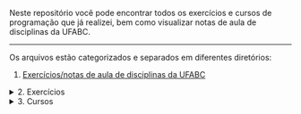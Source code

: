 Neste repositório você pode encontrar todos os exercícios e cursos de programação que já realizei, bem como visualizar notas de aula de disciplinas da UFABC.

---
Os arquivos estão categorizados e separados em diferentes diretórios:
<!-- Primeiro tópico -->
1. <a href="https://github.com/Bruno-Gallani/exercicios_programacao/tree/main/UFABC" target="_blank">Exercícios/notas de aula de disciplinas da UFABC</a>

<!-- Segundo tópico -->
<details>
  <summary>2. Exercícios</summary> <br>
  • <a href="https://github.com/Bruno-Gallani/exercicios_cursos_anotacoes/tree/main/exercicios/livres" target="_blank">Livres</a> <br>
  • <a href="https://github.com/Bruno-Gallani/exercicios_cursos_anotacoes/tree/main/exercicios/beecrowd" target="_blank">Beecrowd</a> <br>
  • <a href="https://github.com/Bruno-Gallani/exercicios_cursos_anotacoes/tree/main/exercicios/hackerrank" target="_blank">Hackerrank</a> <br>
  • <a href="https://github.com/Bruno-Gallani/exercicios_cursos_anotacoes/tree/main/exercicios/leetcode" target="_blank">Leetcode</a> :construction:
  
</details>

<!-- Terceiro tópico -->
<details>
<summary>3. Cursos</summary> <br>
  <details>
    <summary>3.1. Coursera</summary> <br>
      <details>
        <summary>
          <a href="https://github.com/Bruno-Gallani/exercicios_cursos_anotacoes/tree/main/cursos/Coursera/Introdu%C3%A7%C3%A3o%20%C3%A0%20Ci%C3%AAncia%20da%20Computa%C3%A7%C3%A3o%20(parte%201)" target="_blank">Introdução à Ciência da Computação (parte 1)</a>
        </summary>
        <br>
        <div>
          <a href = 'https://www.coursera.org/learn/ciencia-computacao-python-conceitos'>
            <img src = 'https://img.shields.io/badge/Coursera-0056D2?style=for-the-badge&logo=Coursera&logoColor=white' />
          </a>
        </div>
        <p>
O curso de <a href = 'https://www.coursera.org/learn/ciencia-computacao-python-conceitos'>Introdução à Ciência da Computação (parte 1)</a> é destinado aos alunos regulares da Universidade de São Paulo e a todos os demais interessados em aprender não só a programar em Python mas também os conceitos básicos da Ciência da Computação!
          
O objetivo principal do curso é desenvolver o raciocínio aplicado à formulação e resolução de problemas computacionais.

Ao término do curso, o aluno estará capacitado para escrever pequenos programas em Python e prosseguir para a parte 2 do curso. 
</p>
</details>

  <details>
    <summary>
      <a href="https://github.com/Bruno-Gallani/exercicios_cursos_anotacoes/tree/main/cursos/Coursera/Introdu%C3%A7%C3%A3o%20%C3%A0%20Ci%C3%AAncia%20da%20Computa%C3%A7%C3%A3o%20(parte%202)" target="_blank">Introdução à Ciência da Computação (parte 2)</a>
    </summary>
  <br>
    <div>
      <a href = 'https://www.coursera.org/learn/ciencia-computacao-python-conceitos'>
        <img src = 'https://img.shields.io/badge/Coursera-0056D2?style=for-the-badge&logo=Coursera&logoColor=white' />
      </a>
    </div>
    <p>
O curso de <a href = 'https://www.coursera.org/learn/ciencia-computacao-python-conceitos-2'>Introdução à Ciência da Computação (parte 2)</a> é destinado aos alunos regulares da Universidade de São Paulo e a todos os demais interessados em aprender não só a programar em Python mas também os conceitos básicos da Ciência da Computação!
          
O objetivo principal do curso é desenvolver o raciocínio aplicado à formulação e resolução de problemas computacionais.

Ao término do curso, o aluno estará capacitado para escrever pequenos programas em Python e prosseguir para a parte 2 do curso. </p>
      </details>
  </details>

  <details>
    <summary>3.2. Bootcamps</summary>
    <details>
      <summary>DIO</summary>
      <details>
        <summary>Santander</summary>
          • <a href="https://github.com/Bruno-Gallani/exercicios_cursos_anotacoes/tree/main/cursos/DIO%20-%20Bootcamps/Santander%20-%20Ci%C3%AAncia%20de%20Dados%20com%20Python%20(2023)" target="_blank">Ciência de dados com Python</a>
      </details>
    </details>
</details>
